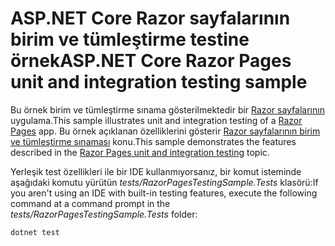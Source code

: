 # <a name="aspnet-core-razor-pages-unit-and-integration-testing-sample"></a><span data-ttu-id="04e62-101">ASP.NET Core Razor sayfalarının birim ve tümleştirme testine örnek</span><span class="sxs-lookup"><span data-stu-id="04e62-101">ASP.NET Core Razor Pages unit and integration testing sample</span></span>

<span data-ttu-id="04e62-102">Bu örnek birim ve tümleştirme sınama gösterilmektedir bir [Razor sayfalarının](https://docs.microsoft.com/aspnet/core/mvc/razor-pages) uygulama.</span><span class="sxs-lookup"><span data-stu-id="04e62-102">This sample illustrates unit and integration testing of a [Razor Pages](https://docs.microsoft.com/aspnet/core/mvc/razor-pages) app.</span></span> <span data-ttu-id="04e62-103">Bu örnek açıklanan özelliklerini gösterir [Razor sayfalarının birim ve tümleştirme sınaması](https://docs.microsoft.com/en-us/aspnet/core/testing/razor-pages-testing) konu.</span><span class="sxs-lookup"><span data-stu-id="04e62-103">This sample demonstrates the features described in the [Razor Pages unit and integration testing](https://docs.microsoft.com/en-us/aspnet/core/testing/razor-pages-testing) topic.</span></span>

<span data-ttu-id="04e62-104">Yerleşik test özellikleri ile bir IDE kullanmıyorsanız, bir komut isteminde aşağıdaki komutu yürütün *tests/RazorPagesTestingSample.Tests* klasörü:</span><span class="sxs-lookup"><span data-stu-id="04e62-104">If you aren't using an IDE with built-in testing features, execute the following command at a command prompt in the *tests/RazorPagesTestingSample.Tests* folder:</span></span>

```console
dotnet test
```
